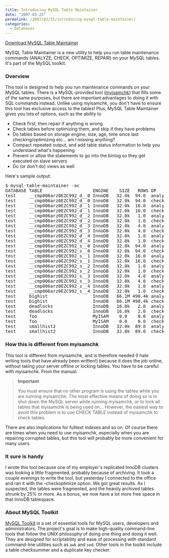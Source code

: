 ```yaml
---
title: Introducing MySQL Table Maintainer
date: "2007-03-25"
permalink: /2007/03/25/introducing-mysql-table-maintainer/
categories:
  - Databases
---
```

<p class="download">
  <a href="http://code.google.com/p/maatkit">Download MySQL Table Maintainer</a>
</p>

MySQL Table Maintainer is a new utility to help you run table maintenance commands (ANALYZE, CHECK, OPTIMIZE, REPAIR) on your MySQL tables. It's part of the MySQL toolkit.

### Overview

This tool is designed to help you run maintenance commands on your MySQL tables. There is a MySQL-provided tool ([myisamchk][1]) that fills some of the same purposes, but there are important advantages to doing it with SQL commands instead. Unlike using myisamchk, you don't have to ensure this tool has exclusive access to the tables! Plus, MySQL Table Maintainer gives you lots of options, such as the ability to

*   Check first, then repair if anything is wrong
*   Check tables before optimizing them, and skip if they have problems
*   Do tables based on storage engine, size, age, time since last checking/optimizing etc&#8230; am I missing anything?
*   Compact repeated output, and add table status information to help you understand what's happening
*   Prevent or allow the statements to go into the binlog so they get executed on slave servers
*   Do (or don't do) views as well

Here's sample output:

<pre>$ mysql-table-maintainer -ac
DATABASE TABLE                   ENGINE    SIZE   ROWS OP       TYPE     CNT TIME MSG
test     __cmp006arz0EZC992_d__0 InnoDB   32.0k  94.0  analyze  status     1    0 OK
test     __cmp006arz0EZC992_d__0 InnoDB   32.0k  94.0  check    status     1    0 OK
test     __cmp006arz0EZC992_d__1 InnoDB   32.0k  16.0  analyze  status     1    0 OK
test     __cmp006arz0EZC992_d__1 InnoDB   32.0k  16.0  check    status     1    0 OK
test     __cmp006arz0EZC992_d__2 InnoDB   32.0k   1.0  analyze  status     1    0 OK
test     __cmp006arz0EZC992_d__2 InnoDB   32.0k   1.0  check    status     1    0 OK
test     __cmp006arz0EZC992_d__3 InnoDB   32.0k   4.0  analyze  status     1    0 OK
test     __cmp006arz0EZC992_d__3 InnoDB   32.0k   4.0  check    status     1    0 OK
test     __cmp006arz0EZC992_d__4 InnoDB   32.0k   1.0  analyze  status     1    0 OK
test     __cmp006arz0EZC992_d__4 InnoDB   32.0k   1.0  check    status     1    0 OK
test     __cmp006arz0EZC992_s__0 InnoDB   32.0k  94.0  analyze  status     1    0 OK
test     __cmp006arz0EZC992_s__0 InnoDB   32.0k  94.0  check    status     1    0 OK
test     __cmp006arz0EZC992_s__1 InnoDB   32.0k  16.0  analyze  status     1    0 OK
test     __cmp006arz0EZC992_s__1 InnoDB   32.0k  16.0  check    status     1    1 OK
test     __cmp006arz0EZC992_s__2 InnoDB   32.0k   1.0  analyze  status     1    0 OK
test     __cmp006arz0EZC992_s__2 InnoDB   32.0k   1.0  check    status     1    0 OK
test     __cmp006arz0EZC992_s__3 InnoDB   32.0k   4.0  analyze  status     1    0 OK
test     __cmp006arz0EZC992_s__3 InnoDB   32.0k   4.0  check    status     1    0 OK
test     __cmp006arz0EZC992_s__4 InnoDB   32.0k   1.0  analyze  status     1    0 OK
test     __cmp006arz0EZC992_s__4 InnoDB   32.0k   1.0  check    status     1    0 OK
test     bighist                 InnoDB   66.1M 490.4k analyze  status     1    0 OK
test     bighist                 InnoDB   66.1M 490.4k check    status     1   14 OK
test     deadlocks               InnoDB   16.0k   2.0  analyze  status     1    0 OK
test     deadlocks               InnoDB   16.0k   2.0  check    status     1    0 OK
test     foo                     MyISAM    0.0    0.0  analyze  status     1    0 Table is already up to date
test     foo                     MyISAM    0.0    0.0  check    status     1    0 OK
test     smallhist2              InnoDB   32.0k  89.0  analyze  status     1    0 OK
test     smallhist2              InnoDB   32.0k  89.0  check    status     1    0 OK</pre>

### How this is different from myisamchk

This tool is different from myisamchk, and is therefore needed (I hate writing tools that have already been written!) because it does the job online, without taking your server offline or locking tables. You have to be careful with myisamchk. From the manual:

<blockquote cite="http://dev.mysql.com/doc/refman/5.0/en/myisamchk.html">
  <p>
    <strong>Important</strong>
  </p>
  
  <p>
    You must ensure that no other program is using the tables while you are running myisamchk. The most effective means of doing so is to shut down the MySQL server while running myisamchk, or to lock all tables that myisamchk is being used on&#8230; However, the easiest way to avoid this problem is to use CHECK TABLE instead of myisamchk to check tables.
  </p>
</blockquote>

There are also implications for fulltext indexes and so on. Of course there are times when you need to use myisamchk, especially when you are repairing corrupted tables, but this tool will probably be more convenient for many users.

### It sure is handy

I wrote this tool because one of my employer's replicated InnoDB clusters was looking a little fragmented, probably because of archiving. It took a couple evenings to write the tool, but yesterday I connected to the office and ran it with the &#8211;checkoptimize option. We got great results. As I suspected, the tables were fragmented, and the heavily archived tables shrunk by 25% or more. As a bonus, we now have a lot more free space in that InnoDB tablespace.

### About MySQL Toolkit

[MySQL Toolkit][2] is a set of essential tools for MySQL users, developers and administrators. The project's goal is to make high-quality command-line tools that follow the UNIX philosophy of doing one thing and doing it well. They are designed for scriptability and ease of processing with standard command-line utilities such as `awk` and `sed`. Other tools in the toolkit include a table checksummer and a duplicate key checker.

 [1]: http://dev.mysql.com/doc/refman/5.0/en/myisamchk.html
 [2]: http://code.google.com/p/maatkit

